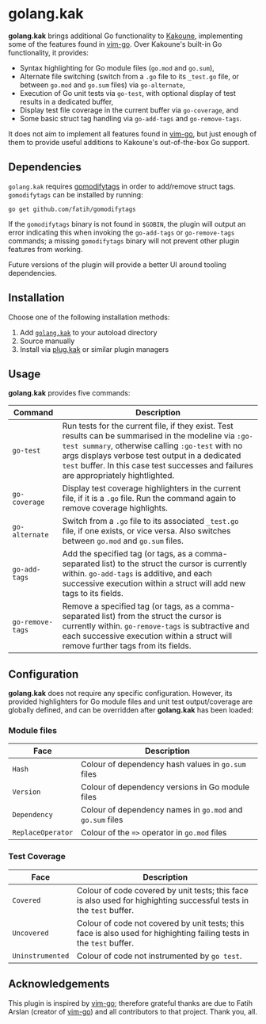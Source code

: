# golang.kak
**golang.kak** brings additional Go functionality to [Kakoune], implementing some of the features found in [vim-go]. Over Kakoune's built-in Go functionality, it provides:

* Syntax highlighting for Go module files (`go.mod` and `go.sum`),
* Alternate file switching (switch from a `.go` file to its `_test.go` file, or between `go.mod` and `go.sum` files) via `go-alternate`,
* Execution of Go unit tests via `go-test`, with optional display of test results in a dedicated buffer,
* Display test file coverage in the current buffer via `go-coverage`, and
* Some basic struct tag handling via `go-add-tags` and `go-remove-tags`.

It does not aim to implement all features found in [vim-go], but just enough of them to provide useful additions to Kakoune's out-of-the-box Go support.

## Dependencies
`golang.kak` requires [gomodifytags] in order to add/remove struct tags. `gomodifytags` can be installed by running:

```
go get github.com/fatih/gomodifytags
```

If the `gomodifytags` binary is not found in `$GOBIN`, the plugin will output an error indicating this when invoking the `go-add-tags` or `go-remove-tags` commands; a missing `gomodifytags` binary will not prevent other plugin features from working.

Future versions of the plugin will provide a better UI around tooling dependencies.

## Installation
Choose one of the following installation methods:
1. Add [`golang.kak`](rc/golang.kak) to your autoload directory
2. Source manually
3. Install via [plug.kak] or similar plugin managers

## Usage
**golang.kak** provides five commands:

Command | Description
------- | -----------
<nobr>`go-test`|Run tests for the current file, if they exist. Test results can be summarised in the modeline via `:go-test summary`, otherwise calling `:go-test` with no args displays verbose test output in a dedicated `test` buffer. In this case test successes and failures are appropriately hightlighted.
<nobr>`go-coverage`|Display test coverage highlighters in the current file, if it is a `.go` file. Run the command again to remove coverage highlights.
<nobr>`go-alternate`|Switch from a `.go` file to its associated `_test.go` file, if one exists, or vice versa. Also switches between `go.mod` and `go.sum` files.
<nobr>`go-add-tags`|Add the specified tag (or tags, as a comma-separated list) to the struct the cursor is currently within. `go-add-tags` is additive, and each successive execution within a struct will add new tags to its fields.
<nobr>`go-remove-tags`|Remove a specified tag (or tags, as a comma-separated list) from the struct the cursor is currently within. `go-remove-tags` is subtractive and each successive execution within a struct will remove further tags from its fields.

## Configuration
**golang.kak** does not require any specific configuration. However, its provided highlighters for Go module files and unit test output/coverage are globally defined, and can be overridden after **golang.kak** has been loaded:

### Module files
Face | Description
---- | -----------
`Hash` | Colour of dependency hash values in `go.sum` files
`Version` | Colour of dependency versions in Go module files
`Dependency` | Colour of dependency names in `go.mod` and `go.sum` files
`ReplaceOperator` | Colour of the `=>` operator in `go.mod` files

### Test Coverage
Face | Description
---- | -----------
`Covered` | Colour of code covered by unit tests; this face is also used for highighting successful tests in the `test` buffer.
`Uncovered` | Colour of code not covered by unit tests; this face is also used for highighting failing tests in the `test` buffer.
`Uninstrumented` | Colour of code not instrumented by `go test`.

## Acknowledgements
This plugin is inspired by [vim-go]; therefore grateful thanks are due to Fatih Arslan (creator of [vim-go]) and all contributors to that project. Thank you, all.

[Kakoune]: https://kakoune.org
[vim-go]: https://github.com/fatih/vim-go
[plug.kak]: https://github.com/andreyorst/plug.kak
[gomodifytags]: https://github.com/fatih/gomodifytags

